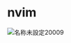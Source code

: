 # nvim
![名称未設定20009](https://user-images.githubusercontent.com/96198088/149639775-5f6bebeb-63d5-4452-9310-22ec38e05d4a.png)
